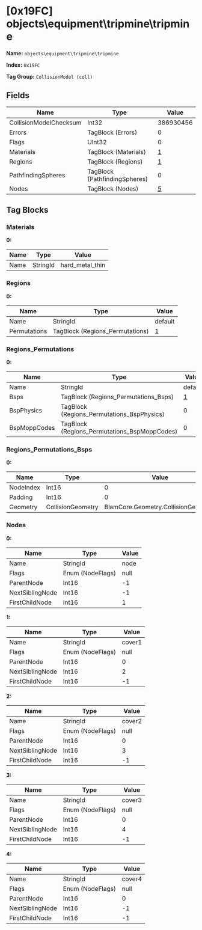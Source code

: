# [0x19FC] objects\equipment\tripmine\tripmine

**Name:** ```objects\equipment\tripmine\tripmine```

**Index:** ```0x19FC```

**Tag Group:** ```CollisionModel (coll)```

## Fields

Name	| Type	| Value
---	|---	|---	|
CollisionModelChecksum	|Int32	|386930456
Errors	|TagBlock (Errors)	|0
Flags	|UInt32	|0
Materials	|TagBlock (Materials)	|[1](#materials)
Regions	|TagBlock (Regions)	|[1](#regions)
PathfindingSpheres	|TagBlock (PathfindingSpheres)	|0
Nodes	|TagBlock (Nodes)	|[5](#nodes)


## Tag Blocks

### Materials

**0:**

Name	| Type	| Value
---	|---	|---	|
Name	|StringId	|hard_metal_thin


### Regions

**0:**

Name	| Type	| Value
---	|---	|---	|
Name	|StringId	|default
Permutations	|TagBlock (Regions_Permutations)	|[1](#regions_permutations)


### Regions_Permutations

**0:**

Name	| Type	| Value
---	|---	|---	|
Name	|StringId	|default
Bsps	|TagBlock (Regions_Permutations_Bsps)	|[1](#regions_permutations_bsps)
BspPhysics	|TagBlock (Regions_Permutations_BspPhysics)	|0
BspMoppCodes	|TagBlock (Regions_Permutations_BspMoppCodes)	|0


### Regions_Permutations_Bsps

**0:**

Name	| Type	| Value
---	|---	|---	|
NodeIndex	|Int16	|0
Padding	|Int16	|0
Geometry	|CollisionGeometry	|BlamCore.Geometry.CollisionGeometry


### Nodes

**0:**

Name	| Type	| Value
---	|---	|---	|
Name	|StringId	|node
Flags	|Enum (NodeFlags)	|null
ParentNode	|Int16	|-1
NextSiblingNode	|Int16	|-1
FirstChildNode	|Int16	|1


**1:**

Name	| Type	| Value
---	|---	|---	|
Name	|StringId	|cover1
Flags	|Enum (NodeFlags)	|null
ParentNode	|Int16	|0
NextSiblingNode	|Int16	|2
FirstChildNode	|Int16	|-1


**2:**

Name	| Type	| Value
---	|---	|---	|
Name	|StringId	|cover2
Flags	|Enum (NodeFlags)	|null
ParentNode	|Int16	|0
NextSiblingNode	|Int16	|3
FirstChildNode	|Int16	|-1


**3:**

Name	| Type	| Value
---	|---	|---	|
Name	|StringId	|cover3
Flags	|Enum (NodeFlags)	|null
ParentNode	|Int16	|0
NextSiblingNode	|Int16	|4
FirstChildNode	|Int16	|-1


**4:**

Name	| Type	| Value
---	|---	|---	|
Name	|StringId	|cover4
Flags	|Enum (NodeFlags)	|null
ParentNode	|Int16	|0
NextSiblingNode	|Int16	|-1
FirstChildNode	|Int16	|-1


